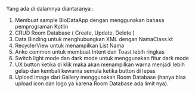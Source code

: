 Yang ada di dalamnya diantaranya : 
1. Membuat sample BioDataApp dengan menggunakan bahasa pemprograman Kotlin
2. CRUD Room Database ( Create, Update, Delete ) 
3. Data Binding untuk menghubungkan XML dengan NamaClass.kt
4. RecyclerView untuk menampilkan List Nama
5. Anko common untuk membuat Intent dan Toast lebih ringkas
6. Switch light mode dan dark mode untuk menggunakan fitur dark mode
7. UX button ketika di klik maka akan menampilkan warna menjadi lebih gelap dan
   kembali kewarna semula ketika button di lepas
8. Upload image dari Gallery menggunakan Room Database (hanya bisa upload icon dan logo ya karena Room Database ada limit nya).
   
